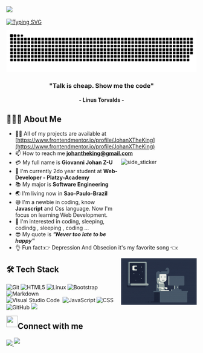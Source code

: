 <img src="https://user-images.githubusercontent.com/73097560/115834477-dbab4500-a447-11eb-908a-139a6edaec5c.gif">

[![Typing SVG](https://readme-typing-svg.herokuapp.com?color=EEF7FF&size=35&center=true&vCenter=true&width=1000&lines=Welcome+to+my+GitHub+profile!;My+name+is+Giovanni+Z-U;I'm+Software+Engineering+Student)](https://git.io/typing-svg)

<div align="center">
  <img  src="https://github.com/1999AZZAR/1999AZZAR/blob/readme/resources/img/grid-snake.svg"
       alt="snake" /></a>
</div>
<h3 align="center">"Talk is cheap. Show me the code"</h3>
<h4 align="center">- Linus Torvalds -</h4>
<h2>👨🏻‍💻&nbsp;About Me</h2>

- 👨‍💻 All of my projects are available at [https://www.frontendmentor.io/profile/JohanXTheKing](https://www.frontendmentor.io/profile/JohanXTheKing)
- 📫 How to reach me **johantheking@gmail.com**
- :credit_card: My full name is **Giovanni Johan Z-U** <img align="right" width=200px height=200px alt="side_sticker" src="https://media.giphy.com/media/TEnXkcsHrP4YedChhA/giphy.gif"/>
- :school: I'm currently 2do year student at **Web-Developer - Platzy-Academy**
- :books: My major is **Software Engineering**
- :earth_asia: I'm living now in **Sao-Paulo-Brazil**
- :sweat_smile: I'm a newbie in coding, know **Javascript** and Css language. Now I'm focus on learning Web Development.
- :monocle_face: I'm interested in coding, sleeping, codindg , sleeping , coding ...
- :sunglasses: My quote is ***"Never too late to be happy"*** 
- :ok_hand: Fun fact::point_right: Depression And Obsecion it's my favorite song 👈:

<img alt="Night Coding" src="https://raw.githubusercontent.com/AVS1508/AVS1508/master/assets/Night-Coding.gif" width="200px" align="right"/>

<h2>🛠&nbsp;Tech Stack</h2>

![Git](https://img.shields.io/badge/-Git-000000?style=flat&logo=git&logoColor=F05032)
![HTML5](https://img.shields.io/badge/-HTML5-000000?style=flat&logo=HTML5)
![Linux](https://img.shields.io/badge/-Linux-000000?style=flat&logo=linux&logoColor=FCC624)
![Bootstrap](https://img.shields.io/badge/-Bootstrap-05122A?style=flat&logo=bootstrap&logoColor=563D7C)\
![Markdown](https://img.shields.io/badge/-Markdown-05122A?style=flat&logo=markdown)\
![Visual Studio Code](https://img.shields.io/badge/-Visual%20Studio%20Code-05122A?style=flat&logo=visual-studio-code&logoColor=007ACC)&nbsp;
![JavaScript](https://img.shields.io/badge/-JavaScript-000000?style=flat&logo=javascript)
![CSS](https://img.shields.io/badge/-CSS-05122A?style=flat&logo=CSS3&logoColor=1572B6)&nbsp;
![GitHub](https://img.shields.io/badge/-GitHub-000000?style=flat&logo=github&logoColor=FFFFFF)
<img src="https://user-images.githubusercontent.com/73097560/115834477-dbab4500-a447-11eb-908a-139a6edaec5c.gif">

<img align="left" src = "https://user-images.githubusercontent.com/63050133/156777293-72a6e681-2582-4a9d-ad92-09d1181d47c7.gif" width = 30px height=30px>

<h2 align="left">Connect with me</h2>
  <a href="johanxxxtheking@gmail.com?subject=[GitHub]%20🔥%20profile%20contact&body=Hello">
    <img src="https://img.shields.io/badge/e‑mail-D14836.svg?style=for-the-badge&logo=GMail&logoColor=white"/>
  </a>
  <a href="https://www.instagram.com/giio_joo_xtx/" target="_blank">
    <img src="https://img.shields.io/badge/instagram-%ff5851db.svg?color=f02b9a&style=for-the-badge&logo=instagram&logoColor=white" t=instagram style="margin-bottom: 5px;"/>
  </a>
